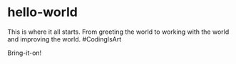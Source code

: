 # hello-world
This is where it all starts. From greeting the world to working with the world and improving the world. #CodingIsArt

Bring-it-on!
